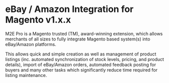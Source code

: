 # eBay / Amazon Integration for Magento v1.x.x
 
M2E Pro is a Magento trusted (TM), award-winning extension, which allows merchants of all sizes to fully integrate Magento based system(s) into eBay/Amazon platforms.

This allows quick and simple creation as well as management of product listings (inc. automated synchronization of stock levels, pricing, and product details), import of eBay/Amazon orders, automated feedback posting for buyers and many other tasks which significantly reduce time required for listing maintenance. 
